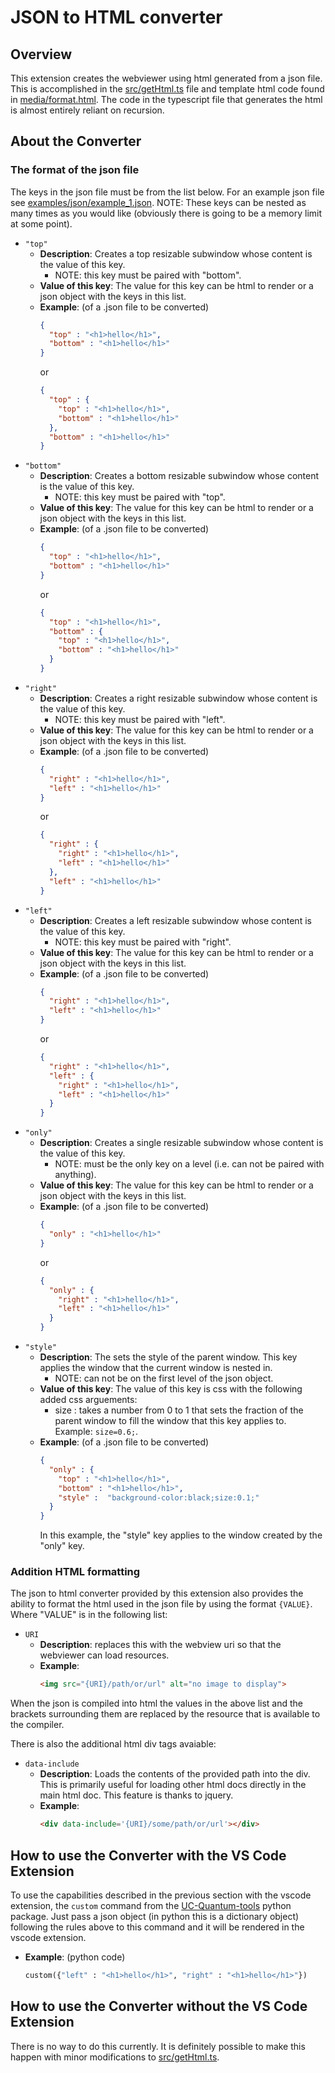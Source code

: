 # JSON to HTML converter
## Overview
This extension creates the webviewer using html generated from a json file. This is accomplished in the [src/getHtml.ts](https://github.com/UC-Advanced-Research-Computing/UC-Quantum-Lab/blob/main/src/getHtml.ts) file and template html code found in [media/format.html](https://github.com/UC-Advanced-Research-Computing/UC-Quantum-Lab/blob/main/media/format.html). The code in the typescript file that generates the html is almost entirely reliant on recursion.

## About the Converter
### The format of the json file
The keys in the json file must be from the list below. For an example json file see [examples/json/example_1.json](https://github.com/UC-Advanced-Research-Computing/UC-Quantum-Lab/blob/main/examples/json/example_1.json). NOTE: These keys can be nested as many times as you would like (obviously there is going to be a memory limit at some point).
- `"top"`
    - **Description**: Creates a top resizable subwindow whose content is the value of this key.
        - NOTE: this key must be paired with "bottom".
    - **Value of this key**: The value for this key can be html to render or a json object with the keys in this list.
    - **Example**: (of a .json file to be converted)
        ```json
        {
          "top" : "<h1>hello</h1>", 
          "bottom" : "<h1>hello</h1>"
        }
        ```
        or 
        ```json
        {
          "top" : {
            "top" : "<h1>hello</h1>", 
            "bottom" : "<h1>hello</h1>"
          }, 
          "bottom" : "<h1>hello</h1>"
        }
        ```
- `"bottom"`
    - **Description**: Creates a bottom resizable subwindow whose content is the value of this key.
        - NOTE: this key must be paired with "top".
    - **Value of this key**: The value for this key can be html to render or a json object with the keys in this list.
    - **Example**: (of a .json file to be converted)
        ```json
        {
          "top" : "<h1>hello</h1>", 
          "bottom" : "<h1>hello</h1>"
        }
        ```
        or 
        ```json
        {
          "top" : "<h1>hello</h1>",
          "bottom" : {
            "top" : "<h1>hello</h1>", 
            "bottom" : "<h1>hello</h1>"
          }
        }
        ```
- `"right"`
    - **Description**: Creates a right resizable subwindow whose content is the value of this key.
        - NOTE: this key must be paired with "left".
    - **Value of this key**: The value for this key can be html to render or a json object with the keys in this list.
    - **Example**: (of a .json file to be converted)
        ```json
        {
          "right" : "<h1>hello</h1>", 
          "left" : "<h1>hello</h1>"
        }
        ```
        or 
        ```json
        {
          "right" : {
            "right" : "<h1>hello</h1>", 
            "left" : "<h1>hello</h1>"
          },
          "left" : "<h1>hello</h1>"
        }
        ```
- `"left"`
    - **Description**: Creates a left resizable subwindow whose content is the value of this key.
        - NOTE: this key must be paired with "right".
    - **Value of this key**: The value for this key can be html to render or a json object with the keys in this list.
    - **Example**: (of a .json file to be converted)
        ```json
        {
          "right" : "<h1>hello</h1>", 
          "left" : "<h1>hello</h1>"
        }
        ```
        or 
        ```json
        {
          "right" : "<h1>hello</h1>",
          "left" : {
            "right" : "<h1>hello</h1>", 
            "left" : "<h1>hello</h1>"
          }
        }
        ```
- `"only"`
    - **Description**: Creates a single resizable subwindow whose content is the value of this key.
        - NOTE: must be the only key on a level (i.e. can not be paired with anything).
    - **Value of this key**: The value for this key can be html to render or a json object with the keys in this list.
    - **Example**: (of a .json file to be converted)
        ```json
        {
          "only" : "<h1>hello</h1>"
        }
        ```
        or 
        ```json
        {
          "only" : {
            "right" : "<h1>hello</h1>", 
            "left" : "<h1>hello</h1>"
          }
        }
        ```
- `"style"`
    - **Description**: The sets the style of the parent window. This key applies the window that the current window is nested in.
        - NOTE: can not be on the first level of the json object.
    - **Value of this key**: The value of this key is css with the following added css arguements:
        - size : takes a number from 0 to 1 that sets the fraction of the parent window to fill the window that this key applies to. Example: `size=0.6;`.
    - **Example**: (of a .json file to be converted)
        ```json
        {
          "only" : {
            "top" : "<h1>hello</h1>", 
            "bottom" : "<h1>hello</h1>",
            "style" :  "background-color:black;size:0.1;"
          }
        }
        ```
        In this example, the "style" key applies to the window created by the "only" key.

### Addition HTML formatting
The json to html converter provided by this extension also provides the ability
to format the html used in the json file by using the format `{VALUE}`. Where "VALUE" is in the following list:
- `URI`
    - **Description**: replaces this with the webview uri so that the webviewer can load resources.
    - **Example**: 
        ```html
        <img src="{URI}/path/or/url" alt="no image to display">
        ```
When the json is compiled into html the values in the above list and the brackets surrounding them are replaced by the resource that is available to the compiler.

There is also the additional html div tags avaiable:
- `data-include`
    - **Description**: Loads the contents of the provided path into the div. This is primarily useful for loading other html docs directly in the main html doc. This feature is thanks to jquery.
    - **Example**: 
        ```html
        <div data-include='{URI}/some/path/or/url'></div>
        ```

## How to use the Converter with the VS Code Extension
To use the capabilities described in the previous section with the vscode extension, the `custom` command from the [UC-Quantum-tools](https://github.com/UC-Advanced-Research-Computing/UC-Quantum-tools) python package. Just pass a json object (in python this is a dictionary object) following the rules above to this command and it will be rendered in the vscode extension.
- **Example**: (python code)
    ```python
    custom({"left" : "<h1>hello</h1>", "right" : "<h1>hello</h1>"})
    ```

## How to use the Converter without the VS Code Extension
There is no way to do this currently. It is definitely possible to make this happen with minor modifications to [src/getHtml.ts](https://github.com/UC-Advanced-Research-Computing/UC-Quantum-Lab/blob/main/src/getHtml.ts).